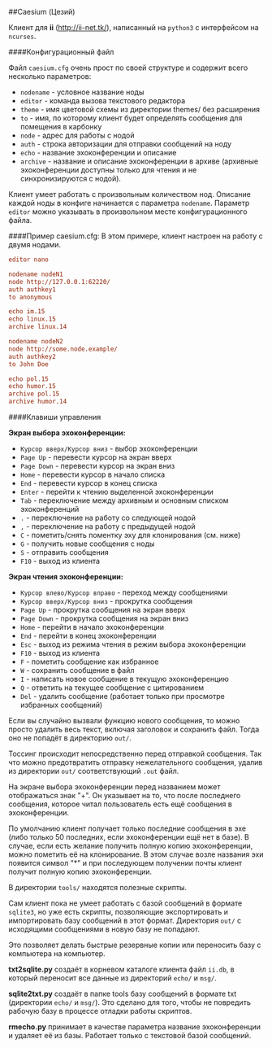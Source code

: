 ##Caesium (Цезий)

Клиент для **ii** (http://ii-net.tk/), написанный на `python3` с интерфейсом на `ncurses`.


####Конфигурационный файл

Файл `caesium.cfg` очень прост по своей структуре и содержит всего несколько параметров:

  * `nodename` - условное название ноды
  * `editor` - команда вызова текстового редактора
  * `theme` - имя цветовой схемы из директории themes/ без расширения
  * `to` - имя, по которому клиент будет определять сообщения для помещения в карбонку
  * `node` - адрес для работы с нодой
  * `auth` - строка авторизации для отправки сообщений на ноду
  * `echo` - название эхоконференции и описание
  * `archive` - название и описание эхоконференции в архиве (архивные эхоконференции доступны только для чтения и не синхронизируются с нодой).

Клиент умеет работать с произвольным количеством нод. Описание каждой ноды в конфиге начинается с параметра `nodename`. Параметр `editor` можно указывать в произвольном месте конфигурационного файла.

####Пример caesium.cfg:
В этом примере, клиент настроен на работу с двумя нодами.
```cfg
editor nano

nodename nodeN1
node http://127.0.0.1:62220/
auth authkey1
to anonymous

echo im.15
echo linux.15
archive linux.14

nodename nodeN2
node http://some.node.example/
auth authkey2
to John Doe

echo pol.15
echo humor.15
archive pol.15
archive humor.14
```

####Клавиши управления

**Экран выбора эхоконференции:**

  * `Курсор вверх/Курсор вниз` - выбор эхоконференции
  * `Page Up` - перевести курсор на экран вверх
  * `Page Down` - перевести курсор на экран вниз
  * `Home` - перевести курсор в начало списка
  * `End` - перевести курсор в конец списка
  * `Enter` - перейти к чтению выделенной эхоконференции
  * `Tab` - переключение между архивным и основным списком эхоконференций
  * `.` - переключение на работу со следующей нодой
  * `,` - переключение на работу с предыдущей нодой
  * `C` - пометить/снять поментку эху для клонирования (см. ниже)
  * `G` - получить новые сообщения с ноды
  * `S` - отправить сообщения
  * `F10` - выход из клиента

**Экран чтения эхоконференции:**

  * `Курсор влево/Курсор вправо` - переход между сообщениями
  * `Курсор вверх/Курсор вниз` - прокрутка сообщения
  * `Page Up` - прокрутка сообщения на экран вверх
  * `Page Down` - прокрутка сообщения на экран вниз
  * `Home` - перейти в начало эхоконференции
  * `End` - перейти в конец эхоконференции
  * `Esc` - выход из режима чтения в режим выбора эхоконференции
  * `F10` - выход из клиента
  * `F` - пометить сообщение как избранное
  * `W` - сохранить сообщение в файл
  * `I` - написать новое сообщение в текущую эхоконференцию
  * `Q` - ответить на текущее сообщение с цитированием
  * `Del` - удалить сообщение (работает только при просмотре избранных сообщений)


Если вы случайно вызвали функцию нового сообщения, то можно просто удалить весь текст, включая заголовок и сохранить файл. Тогда оно не попадёт в директорию `out/`.

Тоссинг происходит непосредственно перед отправкой сообщения. Так что можно предотвратить отправку нежелательного сообщения, удалив из директории `out/` соответствующий `.out` файл.

На экране выбора эхоконференции перед названием может отображаться знак "+". Он указывает на то, что после последнего сообщения, которое читал пользователь есть ещё сообщения в эхоконференции.

По умолчанию клиент получает только последние сообщения в эхе (либо только 50 последних, если эхоконференции ещё нет в базе). В случае, если есть желание получить полную копию эхоконференции, можно пометить её на клонирование. В этом случае возле названия эхи появится символ "\*" и при последующем получении почты клиент получит полную копию эхоконференции.

В директории `tools/` находятся полезные скрипты.

Сам клиент пока не умеет работать с базой сообщений в формате `sqlite3`, но уже есть скрипты, позволяющие экспортировать и импортировать базу сообщений в этот формат. Директория `out/` с исходящими сообщениями в новую базу не попадают.

Это позволяет делать быстрые резервные копии или переносить базу с компьютера на компьютер.

**txt2sqlite.py** создаёт в корневом каталоге клиента файл `ii.db`, в который переносит все данные из директорий `echo/` и `msg/`.

**sqlite2txt.py** создаёт в папке tools базу сообщений в формате txt (директории `echo/` и `msg/`). Это сделано для того, чтобы не повредить рабочую базу в процессе отладки работы скриптов.

**rmecho.py** принимает в качестве параметра название эхоконференции и удаляет её из базы. Работает только с текстовой базой сообщений.
